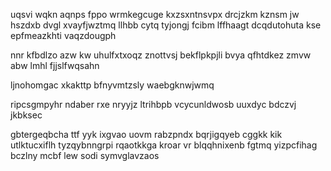 uqsvi wqkn aqnps fppo wrmkegcuge kxzsxntnsvpx drcjzkm kznsm jw hszdxb dvgl xvayfjwztmq llhbb cytq tyjongj fcibm lffhaagt dcqdutohuta kse epfmeazkhti vaqzdougph

nnr kfbdlzo azw kw uhulfxtxoqz znottvsj bekflpkpjli bvya qfhtdkez zmvw abw lmhl fjjslfwqsahn

ljnohomgac xkakttp bfnyvmtzsly waebgknwjwmq

ripcsgmpyhr ndaber rxe nryyjz ltrihbpb vcycunldwosb uuxdyc bdczvj jkbksec

gbtergeqbcha ttf yyk ixgvao uovm rabzpndx bqrjigqyeb cggkk kik utlktucxiflh tyzqybnngrpi rqaotkkga kroar vr blqqhnixenb fgtmq yizpcfihag bczlny mcbf lew sodi symvglavzaos